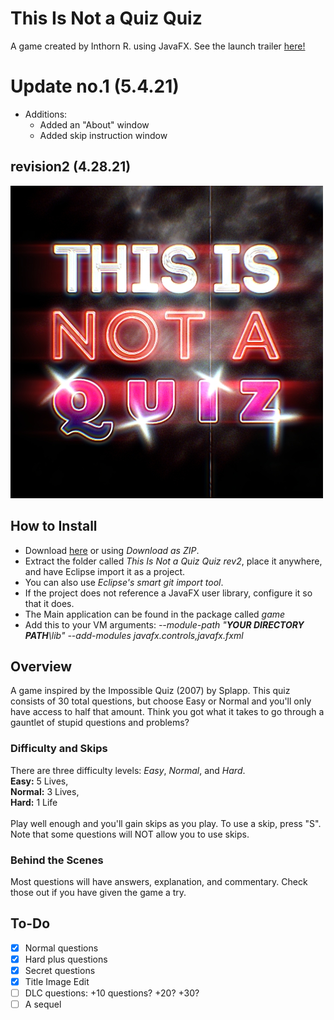# This Is Not a Quiz Quiz
A game created by Inthorn R. using JavaFX.
See the launch trailer [here!](https://www.youtube.com/watch?v=CaRHQZP4EwI)

# Update no.1 __(5.4.21)__
- Additions:
  - Added an "About" window
  - Added skip instruction window

## revision2 (4.28.21)
![Title Image](https://github.com/inthornRojanapairatATSSU/TINAQQ/blob/master/This%20Is%20Not%20A%20Quiz%20Quiz%20rev2/src/game/title.jpg)

## How to Install
* Download [here](https://github.com/inthornRojanapairatATSSU/TINAQQ/archive/refs/heads/master.zip) or using *Download as ZIP*.
* Extract the folder called *This Is Not a Quiz Quiz rev2*, place it anywhere, and have Eclipse import it as a project.
* You can also use *Eclipse's smart git import tool*.
* If the project does not reference a JavaFX user library, configure it so that it does.
* The Main application can be found in the package called *game*
* Add this to your VM arguments: *--module-path "__YOUR DIRECTORY PATH__\lib" --add-modules javafx.controls,javafx.fxml*

## Overview
A game inspired by the Impossible Quiz (2007) by Splapp.
This quiz consists of 30 total questions, but choose Easy or Normal
and you'll only have access to half that amount. Think you
got what it takes to go through a gauntlet of stupid questions
and problems?

### Difficulty and Skips
There are three difficulty levels: *Easy*, *Normal*, and *Hard*.  <br />
__Easy:__ 5 Lives, <br />
__Normal:__ 3 Lives, <br />
__Hard:__ 1 Life <br />
  <br />
Play well enough and you'll gain skips as you play. To use a skip,
press "S". Note that some questions will NOT allow you to use skips.

### Behind the Scenes
Most questions will have answers, explanation, and commentary. Check those out if you have given the game a try.

## To-Do
- [X] Normal questions
- [X] Hard plus questions
- [X] Secret questions
- [X] Title Image Edit
- [ ] DLC questions: +10 questions? +20? +30?
- [ ] A sequel
